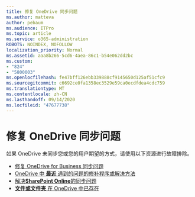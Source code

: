 ```yaml
---
title: 修复 OneDrive 同步问题
ms.author: matteva
author: pebaum
ms.audience: ITPro
ms.topic: article
ms.service: o365-administration
ROBOTS: NOINDEX, NOFOLLOW
localization_priority: Normal
ms.assetid: aaa8b266-5cd6-4aea-86c1-b54e062dd2bc
ms.custom:
- "824"
- "5800003"
ms.openlocfilehash: fe47bff126ebb339888cf9145650d125af51cfc9
ms.sourcegitcommit: c6692ce0fa1358ec3529e59ca0ecdfdea4cdc759
ms.translationtype: MT
ms.contentlocale: zh-CN
ms.lasthandoff: 09/14/2020
ms.locfileid: "47677738"
---
```

# <a name="fix-onedrive-sync-problems"></a>修复 OneDrive 同步问题

如果 OneDrive 未同步您或您的用户期望的方式，请使用以下资源进行故障排除。

- [修复 OneDrive for Business 同步问题](https://support.microsoft.com/office/207e983e-146d-404c-a994-672ef29e1f90)
- [OneDrive 中 **最近** 遇到的问题的修补程序或解决方法](https://support.office.com/article/36110213-f3f6-490d-8cb7-3833539def0b)
- [解决**SharePoint Online**的同步问题](https://support.office.com/article/207e983e-146d-404c-a994-672ef29e1f90)
- [**文件或文件夹** 在 OneDrive 中已存在](https://support.microsoft.com/office/7b8044ad-438d-41db-bbbf-4f66b8890408)
